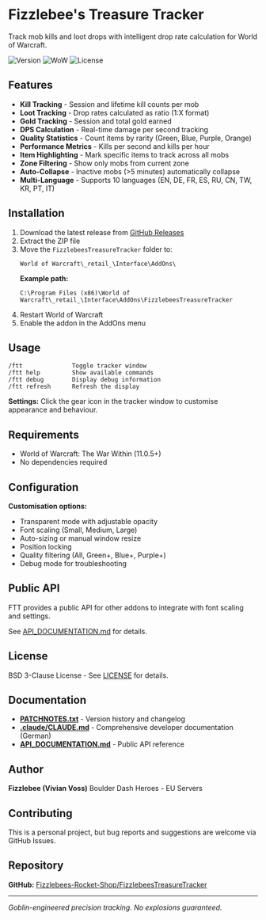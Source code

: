 # Fizzlebee's Treasure Tracker

Track mob kills and loot drops with intelligent drop rate calculation for World of Warcraft.

![Version](https://img.shields.io/badge/version-1.0.0-blue)
![WoW](https://img.shields.io/badge/WoW-11.0.5-orange)
![License](https://img.shields.io/badge/license-BSD--3--Clause-green)

## Features

- **Kill Tracking** - Session and lifetime kill counts per mob
- **Loot Tracking** - Drop rates calculated as ratio (1:X format)
- **Gold Tracking** - Session and total gold earned
- **DPS Calculation** - Real-time damage per second tracking
- **Quality Statistics** - Count items by rarity (Green, Blue, Purple, Orange)
- **Performance Metrics** - Kills per second and kills per hour
- **Item Highlighting** - Mark specific items to track across all mobs
- **Zone Filtering** - Show only mobs from current zone
- **Auto-Collapse** - Inactive mobs (>5 minutes) automatically collapse
- **Multi-Language** - Supports 10 languages (EN, DE, FR, ES, RU, CN, TW, KR, PT, IT)

## Installation

1. Download the latest release from [GitHub Releases](https://github.com/Fizzlebees-Rocket-Shop/FizzlebeesTreasureTracker/releases)
2. Extract the ZIP file
3. Move the `FizzlebeesTreasureTracker` folder to:
   ```
   World of Warcraft\_retail_\Interface\AddOns\
   ```
   **Example path:**
   ```
   C:\Program Files (x86)\World of Warcraft\_retail_\Interface\AddOns\FizzlebeesTreasureTracker
   ```
4. Restart World of Warcraft
5. Enable the addon in the AddOns menu

## Usage

```
/ftt              Toggle tracker window
/ftt help         Show available commands
/ftt debug        Display debug information
/ftt refresh      Refresh the display
```

**Settings:** Click the gear icon in the tracker window to customise appearance and behaviour.

## Requirements

- World of Warcraft: The War Within (11.0.5+)
- No dependencies required

## Configuration

**Customisation options:**
- Transparent mode with adjustable opacity
- Font scaling (Small, Medium, Large)
- Auto-sizing or manual window resize
- Position locking
- Quality filtering (All, Green+, Blue+, Purple+)
- Debug mode for troubleshooting

## Public API

FTT provides a public API for other addons to integrate with font scaling and settings.

See [API_DOCUMENTATION.md](API_DOCUMENTATION.md) for details.

## License

BSD 3-Clause License - See [LICENSE](LICENSE) for details.

## Documentation

- **[PATCHNOTES.txt](PATCHNOTES.txt)** - Version history and changelog
- **[.claude/CLAUDE.md](.claude/CLAUDE.md)** - Comprehensive developer documentation (German)
- **[API_DOCUMENTATION.md](API_DOCUMENTATION.md)** - Public API reference

## Author

**Fizzlebee (Vivian Voss)**
Boulder Dash Heroes - EU Servers

## Contributing

This is a personal project, but bug reports and suggestions are welcome via GitHub Issues.

## Repository

**GitHub:** [Fizzlebees-Rocket-Shop/FizzlebeesTreasureTracker](https://github.com/Fizzlebees-Rocket-Shop/FizzlebeesTreasureTracker)

---

*Goblin-engineered precision tracking. No explosions guaranteed.*
